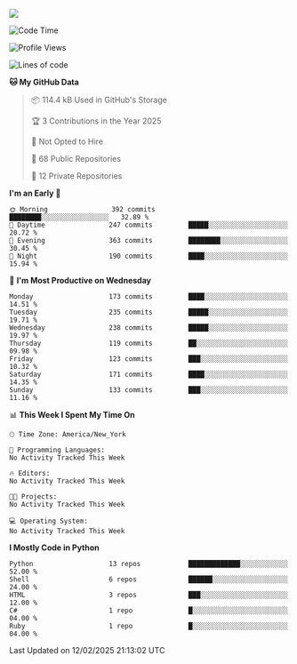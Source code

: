
![](https://hit.yhype.me/github/profile?user_id=44564111)
<!--START_SECTION:waka-->
![Code Time](http://img.shields.io/badge/Code%20Time-24%20hrs%2049%20mins-blue)

![Profile Views](http://img.shields.io/badge/Profile%20Views-0-blue)

![Lines of code](https://img.shields.io/badge/From%20Hello%20World%20I%27ve%20Written-5.2%20million%20lines%20of%20code-blue)

**🐱 My GitHub Data** 

> 📦 114.4 kB Used in GitHub's Storage 
 > 
> 🏆 3 Contributions in the Year 2025
 > 
> 🚫 Not Opted to Hire
 > 
> 📜 68 Public Repositories 
 > 
> 🔑 12 Private Repositories 
 > 
**I'm an Early 🐤** 

```text
🌞 Morning                392 commits         ████████░░░░░░░░░░░░░░░░░   32.89 % 
🌆 Daytime                247 commits         █████░░░░░░░░░░░░░░░░░░░░   20.72 % 
🌃 Evening                363 commits         ████████░░░░░░░░░░░░░░░░░   30.45 % 
🌙 Night                  190 commits         ████░░░░░░░░░░░░░░░░░░░░░   15.94 % 
```
📅 **I'm Most Productive on Wednesday** 

```text
Monday                   173 commits         ████░░░░░░░░░░░░░░░░░░░░░   14.51 % 
Tuesday                  235 commits         █████░░░░░░░░░░░░░░░░░░░░   19.71 % 
Wednesday                238 commits         █████░░░░░░░░░░░░░░░░░░░░   19.97 % 
Thursday                 119 commits         ██░░░░░░░░░░░░░░░░░░░░░░░   09.98 % 
Friday                   123 commits         ███░░░░░░░░░░░░░░░░░░░░░░   10.32 % 
Saturday                 171 commits         ████░░░░░░░░░░░░░░░░░░░░░   14.35 % 
Sunday                   133 commits         ███░░░░░░░░░░░░░░░░░░░░░░   11.16 % 
```


📊 **This Week I Spent My Time On** 

```text
🕑︎ Time Zone: America/New_York

💬 Programming Languages: 
No Activity Tracked This Week

🔥 Editors: 
No Activity Tracked This Week

🐱‍💻 Projects: 
No Activity Tracked This Week

💻 Operating System: 
No Activity Tracked This Week
```

**I Mostly Code in Python** 

```text
Python                   13 repos            █████████████░░░░░░░░░░░░   52.00 % 
Shell                    6 repos             ██████░░░░░░░░░░░░░░░░░░░   24.00 % 
HTML                     3 repos             ███░░░░░░░░░░░░░░░░░░░░░░   12.00 % 
C#                       1 repo              █░░░░░░░░░░░░░░░░░░░░░░░░   04.00 % 
Ruby                     1 repo              █░░░░░░░░░░░░░░░░░░░░░░░░   04.00 % 
```




 Last Updated on 12/02/2025 21:13:02 UTC
<!--END_SECTION:waka-->

